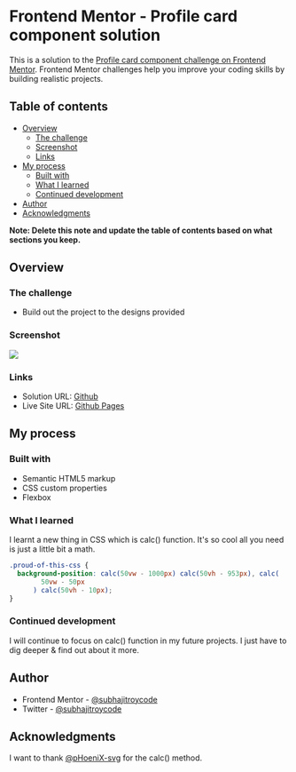 # Frontend Mentor - Profile card component solution

This is a solution to the [Profile card component challenge on Frontend Mentor](https://www.frontendmentor.io/challenges/profile-card-component-cfArpWshJ). Frontend Mentor challenges help you improve your coding skills by building realistic projects.

## Table of contents

- [Overview](#overview)
  - [The challenge](#the-challenge)
  - [Screenshot](#screenshot)
  - [Links](#links)
- [My process](#my-process)
  - [Built with](#built-with)
  - [What I learned](#what-i-learned)
  - [Continued development](#continued-development)
- [Author](#author)
- [Acknowledgments](#acknowledgments)

**Note: Delete this note and update the table of contents based on what sections you keep.**

## Overview

### The challenge

- Build out the project to the designs provided

### Screenshot

![](./screenshot.jpg)

### Links

- Solution URL: [Github](https://your-solution-url.com)
- Live Site URL: [Github Pages](https://your-live-site-url.com)

## My process

### Built with

- Semantic HTML5 markup
- CSS custom properties
- Flexbox

### What I learned

I learnt a new thing in CSS which is calc() function. It's so cool all you need is just a little bit a math.

```css
.proud-of-this-css {
  background-position: calc(50vw - 1000px) calc(50vh - 953px), calc(
        50vw - 50px
      ) calc(50vh - 10px);
}
```

### Continued development

I will continue to focus on calc() function in my future projects. I just have to dig deeper & find out about it more.

## Author

- Frontend Mentor - [@subhajitroycode](https://www.frontendmentor.io/profile/subhajitroycode)
- Twitter - [@subhajitroycode](https://www.twitter.com/subhajitroycode)

## Acknowledgments

I want to thank [@pHoeniX-svg](https://www.frontendmentor.io/profile/pHoeniX-svg) for the calc() method.
